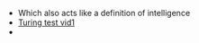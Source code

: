 - Which also acts like a definition of intelligence
- [Turing test vid1](https://youtu.be/-ZS_zFg4w5k)
-
